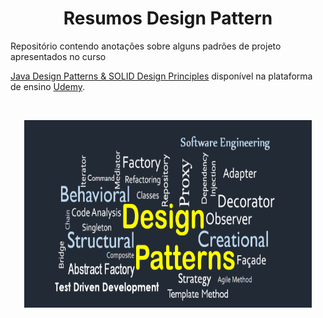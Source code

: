 <h1 align="center">Resumos Design Pattern</h1>
Repositório contendo anotações sobre alguns padrões de projeto apresentados no curso

[Java Design Patterns & SOLID Design Principles](https://www.udemy.com/course/design-patterns-in-java-concepts-hands-on-projects/)
disponível na plataforma de ensino [Udemy](https://www.udemy.com/).

<br/>

<p align="center">
  <img width="460" height="300" src="https://raw.githubusercontent.com/PedroFerreiraCJr/design-pattern-resume/master/design-pattern.png">
</p>
